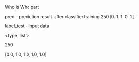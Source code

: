 Who is Who part

<p>pred - prediction result. after classifier training
<type 'numpy.ndarray'>
250
[0. 1. 1. 0. 1.]
</p>

label_test - input data

<type 'list'>

250

[0.0, 1.0, 1.0, 1.0, 1.0]
